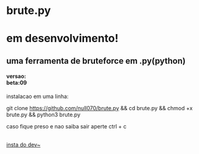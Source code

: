 # brute.py
<h1>em desenvolvimento!</h1>
<h2>uma ferramenta de bruteforce em .py(python)</h2>
<h4>
    versao: <br>
    beta:09
</h4>

instalacao em uma linha: <br> <p> </p>
git clone https://github.com/null070/brute.py && cd brute.py && chmod +x brute.py && python3 brute.py  <br>
<p></p>caso fique preso e nao saiba sair aperte ctrl + c <br> <br>
<p><a href="https://www.instagram.com/kamy_z7/">insta do dev~</a></p>
